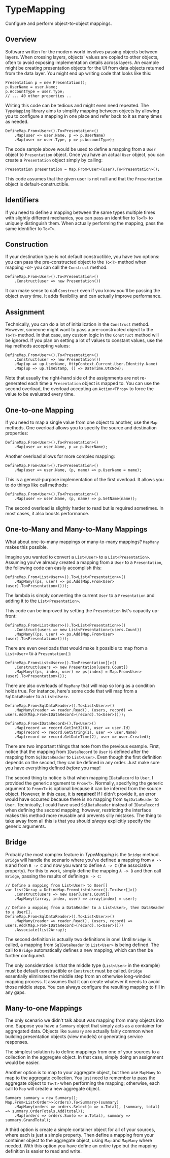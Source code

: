 # TypeMapping
Configure and perform object-to-object mappings.

## Overview
Software written for the modern world involves passing objects between layers. When crossing layers, objects' values are copied to other objects, often to avoid exposing implementation details across layers. An example might be creating presentation objects for the UI from data objects returned from the data layer. You might end up writing code that looks like this:

    Presentation p = new Presentation();
    p.UserName = user.Name;
    p.AccountType = user.Type;
    // ... 40 other properties ..
    
Writing this code can be tedious and might even need repeated. The `TypeMapping` library aims to simplify mapping between objects by allowing you to configure a mapping in one place and refer back to it as many times as needed.

    DefineMap.From<User>().To<Presentation>()
        .Map(user => user.Name, p => p.UserName)
        .Map(user => user.Type, p => p.AccountType);
        
The code sample above would be used to define a mapping from a `User` object to `Presentation` object. Once you have an actual `User` object, you can create a `Presentation` object simply by calling:

    Presentation presentation = Map.From<User>(user).To<Presentation>();
    
This code assumes that the given user is not null and that the `Presentation` object is default-constructible.

## Identifiers
If you need to define a mapping between the same types multiple times with slightly different mechanics, you can pass an identifier to `To<T>` to uniquely distinguish them. When actually performing the mapping, pass the same identifier to `To<T>`.

## Construction
If your destination type is not default constructible, you have two options: you can pass the pre-constructed object to the `To<T>` method when mapping -or- you can call the `Construct` method.

    DefineMap.From<User>().To<Presentation>()
        .Construct(user => new Presentation())
        
It can make sense to call `Construct` even if you know you'll be passing the object every time. It adds flexibility and can actually improve performance.
        
## Assignment
Technically, you can do a lot of initialization in the `Construct` method. However, someone might want to pass a pre-constructed object to the `To<T>` method. In that case, any custom logic in the `Construct` method will be ignored. If you plan on setting a lot of values to constant values, use the `Map` methods accepting values:

    DefineMap.From<User>().To<Presentation>()
        .Construct(user => new Presentation())
        .Map(up => up.UserName, HttpContext.Current.User.Identity.Name)
        .Map(up => up.TimeStamp, () => DateTime.UtcNow);

Note that usually the right-hand side of the assignments are not re-generated each time a `Presentation` object is mapped to. You can use the second overload, the overload accepting an `Action<TProp>` to force the value to be evaluated every time.

## One-to-one Mapping
If you need to map a single value from one object to another, use the `Map` methods. One overload allows you to specify the source and destination properties:

    DefineMap.From<User>().To<Presentation>()
        .Map(user => user.Name, p => p.UserName);
        
Another overload allows for more complex mapping:

    DefineMap.From<User>().To<Presentation>()
        .Map(user => user.Name, (p, name) => p.UserName = name);
        
This is a general-purpose implementation of the first overload. It allows you to do things like call methods:

    DefineMap.From<User>().To<Presentation>()
        .Map(user => user.Name, (p, name) => p.SetName(name));
        
The second overload is slightly harder to read but is required sometimes. In most cases, it also boosts performance.

## One-to-Many and Many-to-Many Mappings
What about one-to-many mappings or many-to-many mappings? `MapMany` makes this possible.

Imagine you wanted to convert a `List<User>` to a `List<Presentation>`. Assuming you've already created a mapping from a `User` to a `Presentation`, the following code can easily accomplish this:

    DefineMap.From<List<User>>().To<List<Presentation>>()
        .MapMany((ps, user) => ps.Add(Map.From<User>(user).To<Presentation>()));
        
The lambda is simply converting the current `User` to a `Presentation` and adding it to the `List<Presentation>`.

This code can be improved by setting the `Presentation` list's capacity up-front:

    DefineMap.From<List<User>>().To<List<Presentation>>()
        .Construct(users => new List<Presentation>(users.Count))
        .MapMany((ps, user) => ps.Add(Map.From<User>(user).To<Presentation>()));
        
There are even overloads that would make it possible to map from a `List<User>` to a `Presentation[]`:

    DefineMap.From<List<User>>().To<Presentation[]>()
        .Construct(users => new Presentation[users.Count])
        .MapMany((ps, index, user) => ps[index] = Map.From<User>(user).To<Presentation>());
        
There are also overloads of `MapMany` that will map so long as a condition holds true. For instance, here's some code that will map from a `SqlDataReader` to a `List<User>`.

    DefineMap.From<SqlDataReader>().To<List<User>>()
        .MapMany(reader => reader.Read(), (users, record) => users.Add(Map.From<IDataRecord>(record).To<User>()));
        
    DefineMap.From<IDataRecord>().To<User>()
        .Map(record => record.GetInt32(0), user => user.Id)
        .Map(record => record.GetString(1), user => user.Name)
        .Map(record => record.GetDateTime(2), user => user.Created);
        
There are two important things that note from the previous example. First, notice that the mapping from `IDataRecord` to `User` is defined after the mapping from `SqlDataReader` to `List<User>`. Even though the first definition depends on the second, they can be defined in any order. Just make sure you have everything defined *before* you map!

The second thing to notice is that when mapping `IDataRecord` to `User`, I provided the generic argument to `From<T>`. Normally, specifying the generic argument to `From<T>` is optional because it can be inferred from the source object. However, in this case, it is **required**! If I didn't provide it, an error would have occurred because there is no mapping from `SqlDataReader` to `User`. Technically, I could have used `SqlDataReader` instead of `IDataRecord` when defining the second mapping; however, restricting the interface makes this method more reusable and prevents silly mistakes. The thing to take away from all this is that you should *always* explicitly specify the generic arguments.

## Bridge
Probably the most complex feature in *TypeMapping* is the `Bridge` method. `Bridge` will handle the scenario where you've defined a mapping from `A -> B` and from `B -> C` and now you want to define `A -> C` (the associative property). For this to work, simply define the mapping `A -> B` and then call `Bridge`, passing the results of defining `B -> C`:

    // Define a mapping from List<User> to User[]
    var list2Array = DefineMap.From<List<User>>().To<User[]>()
        .Construct(users => new User[users.Count])
        .MapMany((array, index, user) => array[index] = user);
        
    // Define a mapping from a DataReader to a List<User>, then DataReader to a User[].
    DefineMap.From<SqlDataReader>().To<List<User>>()
        .MapMany(reader => reader.Read(), (users, record) => users.Add(Map.From<IDataRecord>(record).To<User>()))
        .Associate(list2Array);
        
The second definition is actually two definitions in one! Until `Bridge` is called, a mapping from `SqlDataReader` to `List<User>` is being defined. The call to `Bridge` automatically defines a new mapping, which can then be further configured.

The only consideration is that the middle type (`List<User>` in the example) must be default constructible or `Construct` must be called. `Bridge` essentially eliminates the middle step from an otherwise long-winded mapping process. It assumes that it can create whatever it needs to avoid those middle steps. You can always configure the resulting mapping to fill in any gaps.

## Many-to-one Mappings
The only scenario we didn't talk about was mapping from many objects into one. Suppose you have a `Summary` object that simply acts as a container for aggregated data. Objects like `Summary` are actually fairly common when building presentation objects (view models) or generating service responses.

The simplest solution is to define mappings from one of your sources to a collection in the aggregate object. In that case, simply doing an assignment would be easier.

Another option is to map to your aggregate object, but then use `MapMany` to map to the aggregate collection. You just need to remember to pass the aggregate object to `To<T>` when performing the mapping; otherwise, each call to `Map` will create a new aggregate object.

    Summary summary = new Summary();
    Map.From<List<Order>>(orders).To<Summary>(summary)
        .MapMany(orders => orders.Select(o => o.Total), (summary, total) => summary.OrderTotals.Add(total));
        .Map(orders => orders.Sum(o => o.Total), summary => summary.GrandTotal);

A third option is create a simple container object for all of your sources, where each is just a simple property. Then define a mapping from your container object to the aggregate object, using `Map` and `MapMany` where needed. With this option you have define an entire type but the mapping definition is easier to read and write.
